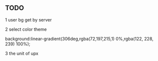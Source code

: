 ## TODO

1 user bg get by server

2 select color theme


background:linear-gradient(306deg,rgba(72,197,215,1) 0%,rgba(122, 228, 239) 100%);

3 the unit of upx 


